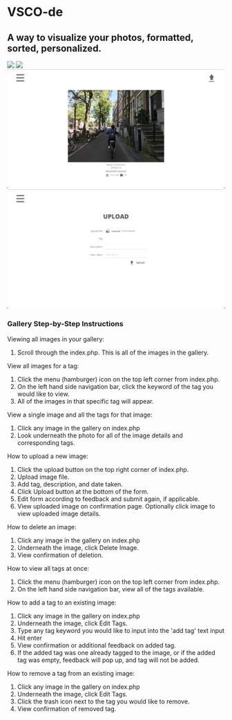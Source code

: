 # VSCO-de

## A way to visualize your photos, formatted, sorted, personalized.

![](photo-home.png) ![](photo-tags.png) ![](photo-indiv.png) ![](photo-upload.png) 

### Gallery Step-by-Step Instructions

Viewing all images in your gallery:
1. Scroll through the index.php. This is all of the images in the gallery.

View all images for a tag:
1. Click the menu (hamburger) icon on the top left corner from index.php.
2. On the left hand side navigation bar, click the keyword of the tag you would like to view.
3. All of the images in that specific tag will appear.

View a single image and all the tags for that image:
1. Click any image in the gallery on index.php
2. Look underneath the photo for all of the image details and corresponding tags.

How to upload a new image:
1. Click the upload button on the top right corner of index.php.
2. Upload image file.
3. Add tag, description, and date taken.
4. Click Upload button at the bottom of the form.
5. Edit form according to feedback and submit again, if applicable.
6. View uploaded image on confirmation page. Optionally click image to view uploaded image details.

How to delete an image:
1. Click any image in the gallery on index.php
2. Underneath the image, click Delete Image.
3. View confirmation of deletion.

How to view all tags at once:
1. Click the menu (hamburger) icon on the top left corner from index.php.
2. On the left hand side navigation bar, view all of the tags available.

How to add a tag to an existing image:
1. Click any image in the gallery on index.php
2. Underneath the image, click Edit Tags.
3. Type any tag keyword you would like to input into the 'add tag' text input
4. Hit enter
5. View confirmation or additional feedback on added tag.
6. If the added tag was one already tagged to the image, or if the added tag was empty, feedback will pop up, and tag will not be added.

How to remove a tag from an existing image:
1. Click any image in the gallery on index.php
2. Underneath the image, click Edit Tags.
3. Click the trash icon next to the tag you would like to remove.
4. View confirmation of removed tag.
